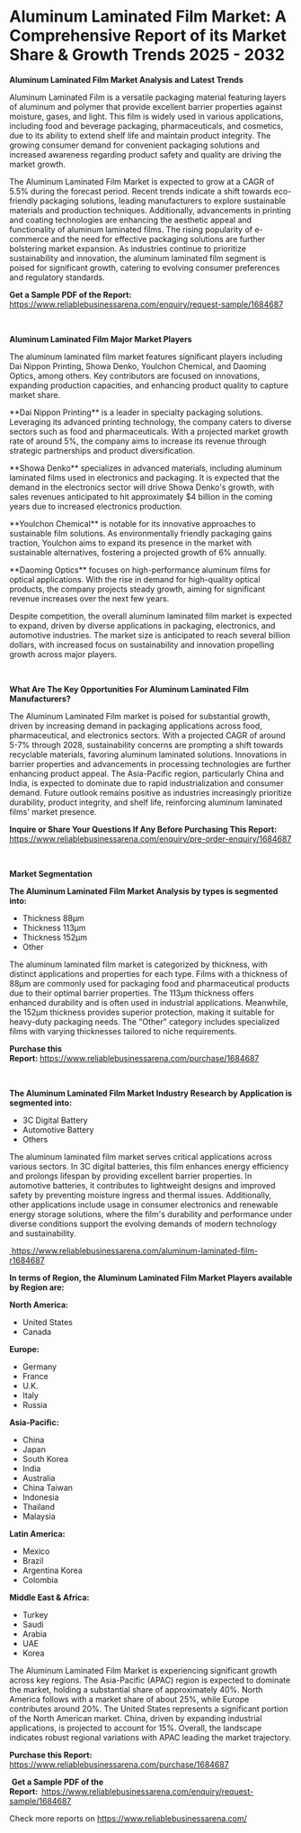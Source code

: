 <p><h1>Aluminum Laminated Film Market: A Comprehensive Report of its Market Share & Growth Trends 2025 - 2032</h1></p><p><strong>Aluminum Laminated Film Market Analysis and Latest Trends</strong></p>
<p><p>Aluminum Laminated Film is a versatile packaging material featuring layers of aluminum and polymer that provide excellent barrier properties against moisture, gases, and light. This film is widely used in various applications, including food and beverage packaging, pharmaceuticals, and cosmetics, due to its ability to extend shelf life and maintain product integrity. The growing consumer demand for convenient packaging solutions and increased awareness regarding product safety and quality are driving the market growth.</p><p>The Aluminum Laminated Film Market is expected to grow at a CAGR of 5.5% during the forecast period. Recent trends indicate a shift towards eco-friendly packaging solutions, leading manufacturers to explore sustainable materials and production techniques. Additionally, advancements in printing and coating technologies are enhancing the aesthetic appeal and functionality of aluminum laminated films. The rising popularity of e-commerce and the need for effective packaging solutions are further bolstering market expansion. As industries continue to prioritize sustainability and innovation, the aluminum laminated film segment is poised for significant growth, catering to evolving consumer preferences and regulatory standards.</p></p>
<p><strong>Get a Sample PDF of the Report:&nbsp;</strong> <a href="https://www.reliablebusinessarena.com/enquiry/request-sample/1684687?utm_campaign=2262&utm_medium=2&utm_source=Github&utm_content=ia&utm_term=31012025&utm_id=aluminum-laminated-film">https://www.reliablebusinessarena.com/enquiry/request-sample/1684687</a></p>
<p>&nbsp;</p>
<p><strong>Aluminum Laminated Film Major Market Players</strong></p>
<p><p>The aluminum laminated film market features significant players including Dai Nippon Printing, Showa Denko, Youlchon Chemical, and Daoming Optics, among others. Key contributors are focused on innovations, expanding production capacities, and enhancing product quality to capture market share.</p><p>**Dai Nippon Printing** is a leader in specialty packaging solutions. Leveraging its advanced printing technology, the company caters to diverse sectors such as food and pharmaceuticals. With a projected market growth rate of around 5%, the company aims to increase its revenue through strategic partnerships and product diversification.</p><p>**Showa Denko** specializes in advanced materials, including aluminum laminated films used in electronics and packaging. It is expected that the demand in the electronics sector will drive Showa Denko's growth, with sales revenues anticipated to hit approximately $4 billion in the coming years due to increased electronics production.</p><p>**Youlchon Chemical** is notable for its innovative approaches to sustainable film solutions. As environmentally friendly packaging gains traction, Youlchon aims to expand its presence in the market with sustainable alternatives, fostering a projected growth of 6% annually.</p><p>**Daoming Optics** focuses on high-performance aluminum films for optical applications. With the rise in demand for high-quality optical products, the company projects steady growth, aiming for significant revenue increases over the next few years.</p><p>Despite competition, the overall aluminum laminated film market is expected to expand, driven by diverse applications in packaging, electronics, and automotive industries. The market size is anticipated to reach several billion dollars, with increased focus on sustainability and innovation propelling growth across major players.</p></p>
<p>&nbsp;</p>
<p><strong>What Are The Key Opportunities For Aluminum Laminated Film Manufacturers?</strong></p>
<p><p>The Aluminum Laminated Film market is poised for substantial growth, driven by increasing demand in packaging applications across food, pharmaceutical, and electronics sectors. With a projected CAGR of around 5-7% through 2028, sustainability concerns are prompting a shift towards recyclable materials, favoring aluminum laminated solutions. Innovations in barrier properties and advancements in processing technologies are further enhancing product appeal. The Asia-Pacific region, particularly China and India, is expected to dominate due to rapid industrialization and consumer demand. Future outlook remains positive as industries increasingly prioritize durability, product integrity, and shelf life, reinforcing aluminum laminated films' market presence.</p></p>
<p><strong>Inquire or Share Your Questions If Any Before Purchasing This Report:</strong> <a href="https://www.reliablebusinessarena.com/enquiry/pre-order-enquiry/1684687?utm_campaign=2262&utm_medium=2&utm_source=Github&utm_content=ia&utm_term=31012025&utm_id=aluminum-laminated-film">https://www.reliablebusinessarena.com/enquiry/pre-order-enquiry/1684687</a></p>
<p>&nbsp;</p>
<p><strong>Market Segmentation</strong></p>
<p><strong>The Aluminum Laminated Film Market Analysis by types is segmented into:</strong></p>
<p><ul><li>Thickness 88μm</li><li>Thickness 113μm</li><li>Thickness 152μm</li><li>Other</li></ul></p>
<p><p>The aluminum laminated film market is categorized by thickness, with distinct applications and properties for each type. Films with a thickness of 88μm are commonly used for packaging food and pharmaceutical products due to their optimal barrier properties. The 113μm thickness offers enhanced durability and is often used in industrial applications. Meanwhile, the 152μm thickness provides superior protection, making it suitable for heavy-duty packaging needs. The "Other" category includes specialized films with varying thicknesses tailored to niche requirements.</p></p>
<p><strong>Purchase this Report:&nbsp;</strong><a href="https://www.reliablebusinessarena.com/purchase/1684687?utm_campaign=2262&utm_medium=2&utm_source=Github&utm_content=ia&utm_term=31012025&utm_id=aluminum-laminated-film">https://www.reliablebusinessarena.com/purchase/1684687</a></p>
<p>&nbsp;</p>
<p><strong>The Aluminum Laminated Film Market Industry Research by Application is segmented into:</strong></p>
<p><ul><li>3C Digital Battery</li><li>Automotive Battery</li><li>Others</li></ul></p>
<p><p>The aluminum laminated film market serves critical applications across various sectors. In 3C digital batteries, this film enhances energy efficiency and prolongs lifespan by providing excellent barrier properties. In automotive batteries, it contributes to lightweight designs and improved safety by preventing moisture ingress and thermal issues. Additionally, other applications include usage in consumer electronics and renewable energy storage solutions, where the film's durability and performance under diverse conditions support the evolving demands of modern technology and sustainability.</p></p>
<p><a href="https://www.reliablebusinessarena.com/aluminum-laminated-film-r1684687?utm_campaign=2262&utm_medium=2&utm_source=Github&utm_content=ia&utm_term=31012025&utm_id=aluminum-laminated-film">&nbsp;https://www.reliablebusinessarena.com/aluminum-laminated-film-r1684687</a></p>
<p><strong>In terms of Region, the Aluminum Laminated Film Market Players available by Region are:</strong></p>
<p>
    <p> <strong> North America: </strong>
        <ul>
            <li>United States</li>
            <li>Canada</li>
        </ul>
        </p> 
    <p> <strong> Europe: </strong>
        <ul>
            <li>Germany</li>
            <li>France</li>
            <li>U.K.</li>
            <li>Italy</li>
            <li>Russia</li>
        </ul>
        </p> 
    <p> <strong> Asia-Pacific: </strong>
        <ul>
            <li>China</li>
            <li>Japan</li>
            <li>South Korea</li>
            <li>India</li>
            <li>Australia</li>
            <li>China Taiwan</li>
            <li>Indonesia</li>
            <li>Thailand</li>
            <li>Malaysia</li>
        </ul>
        </p> 
    <p> <strong> Latin America: </strong>
        <ul>
            <li>Mexico</li>
            <li>Brazil</li>
            <li>Argentina Korea</li>
            <li>Colombia</li>
        </ul>
        </p> 
    <p> <strong> Middle East & Africa: </strong>
        <ul>
            <li>Turkey</li>
            <li>Saudi</li>
            <li>Arabia</li>
            <li>UAE</li>
            <li>Korea</li>
        </ul>
    </p>
    </p>
<p><p>The Aluminum Laminated Film Market is experiencing significant growth across key regions. The Asia-Pacific (APAC) region is expected to dominate the market, holding a substantial share of approximately 40%. North America follows with a market share of about 25%, while Europe contributes around 20%. The United States represents a significant portion of the North American market. China, driven by expanding industrial applications, is projected to account for 15%. Overall, the landscape indicates robust regional variations with APAC leading the market trajectory.</p></p>
<p><strong>Purchase this Report: </strong><a href="https://www.reliablebusinessarena.com/purchase/1684687?utm_campaign=2262&utm_medium=2&utm_source=Github&utm_content=ia&utm_term=31012025&utm_id=aluminum-laminated-film">https://www.reliablebusinessarena.com/purchase/1684687</a></p>
<p>&nbsp;<strong>Get a Sample PDF of the Report:&nbsp;&nbsp;</strong><a href="https://www.reliablebusinessarena.com/enquiry/request-sample/1684687?utm_campaign=2262&utm_medium=2&utm_source=Github&utm_content=ia&utm_term=31012025&utm_id=aluminum-laminated-film">https://www.reliablebusinessarena.com/enquiry/request-sample/1684687</a></p>
<p><strong></strong></p>
<p>Check more reports on <a href="https://www.reliablebusinessarena.com/?utm_campaign=2262&utm_medium=2&utm_source=Github&utm_content=ia&utm_term=31012025&utm_id=aluminum-laminated-film">https://www.reliablebusinessarena.com/</a></p>